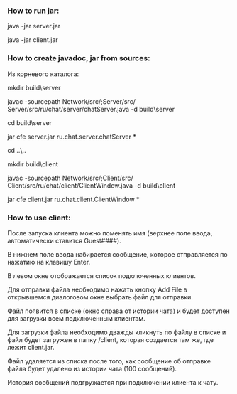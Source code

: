 ### How to run jar:

java -jar server.jar

java -jar client.jar

### How to create javadoc, jar from sources:

Из корневого каталога:

mkdir build\server

javac -sourcepath Network/src/;Server/src/ Server/src/ru/chat/server/chatServer.java -d build\server

cd build\server

jar cfe server.jar ru.chat.server.chatServer *

cd ..\\..

mkdir build\client

javac -sourcepath Network/src/;Client/src/ Client/src/ru/chat/client/ClientWindow.java -d build\client

jar cfe client.jar ru.chat.client.ClientWindow *

### How to use client:

После запуска клиента можно поменять имя (верхнее поле ввода, автоматически ставится Guest####).

В нижнем поле ввода набирается сообщение, которое отправляется по нажатию на клавишу Enter.

В левом окне отображается список подключенных клиентов.

Для отправки файла необходимо нажать кнопку Add File в открывшемся диалоговом окне выбрать файл для отправки.

Файл появится в списке (окно справа от истории чата) и будет доступен для загрузки всем подключенным клиентам. 

Для загрузки файла необходимо дважды кликнуть по файлу в списке и файл будет загружен в папку /client, которая создается там же, где лежит client.jar.

Файл удаляется из списка после того, как сообщение об отправке файла будет удалено из истории чата (100 сообщений).

История сообщений подгружается при подключении клиента к чату.
